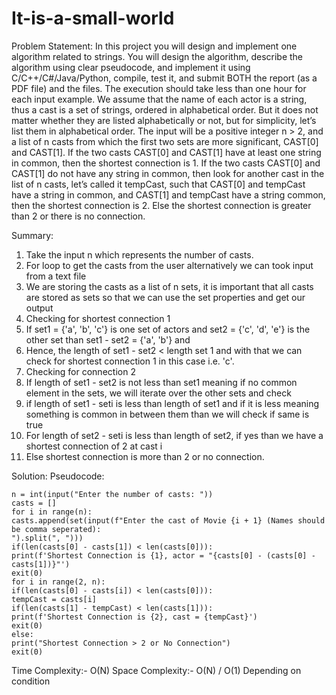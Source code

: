 # It-is-a-small-world

Problem Statement:
In this project you will design and implement one algorithm related to strings. You will design
the algorithm, describe the algorithm using clear pseudocode, and implement it using
C/C++/C#/Java/Python, compile, test it, and submit BOTH the report (as a PDF file) and the
files. The execution should take less than one hour for each input example.
We assume that the name of each actor is a string, thus a cast is a set of strings, ordered in
alphabetical order. But it does not matter whether they are listed alphabetically or not, but for
simplicity, let’s list them in alphabetical order.
The input will be a positive integer n > 2, and a list of n casts from which the first two sets are
more significant, CAST[0] and CAST[1]. If the two casts CAST[0] and CAST[1] have at least
one string in common, then the shortest connection is 1. If the two casts CAST[0] and CAST[1]
do not have any string in common, then look for another cast in the list of n casts, let’s called it
tempCast, such that CAST[0] and tempCast have a string in common, and CAST[1] and
tempCast have a string common, then the shortest connection is 2. Else the shortest connection is
greater than 2 or there is no connection.

Summary:
1. Take the input n which represents the number of casts.
2. For loop to get the casts from the user alternatively we can took input from a text file
3. We are storing the casts as a list of n sets, it is important that all casts are stored as sets so
that we can use the set properties and get our output
4. Checking for shortest connection 1
5. If set1 = {'a', 'b', 'c'} is one set of actors and set2 = {'c', 'd', 'e'} is the other set than set1 -
set2 = {'a', 'b'} and
6. Hence, the length of set1 - set2 < length set 1 and with that we can check for shortest
connection 1 in this case i.e. 'c'.
7. Checking for connection 2
8. If length of set1 - set2 is not less than set1 meaning if no common element in the sets, we
will iterate over the other sets and check
9. if length of set1 - seti is less than length of set1 and if it is less meaning something is
common in between them than we will check if same is true
10. For length of set2 - seti is less than length of set2, if yes than we have a shortest
connection of 2 at cast i
11. Else shortest connection is more than 2 or no connection.

Solution:
Pseudocode:
```
n = int(input("Enter the number of casts: "))
casts = []
for i in range(n):
casts.append(set(input(f"Enter the cast of Movie {i + 1} (Names should be comma seperated):
").split(", ")))
if(len(casts[0] - casts[1]) < len(casts[0])):
print(f'Shortest Connection is {1}, actor = "{casts[0] - (casts[0] - casts[1])}"')
exit(0)
for i in range(2, n):
if(len(casts[0] - casts[i]) < len(casts[0])):
tempCast = casts[i]
if(len(casts[1] - tempCast) < len(casts[1])):
print(f'Shortest Connection is {2}, cast = {tempCast}')
exit(0)
else:
print("Shortest Connection > 2 or No Connection")
exit(0)

```
Time Complexity:- O(N)
Space Complexity:- O(N) / O(1) Depending on condition



